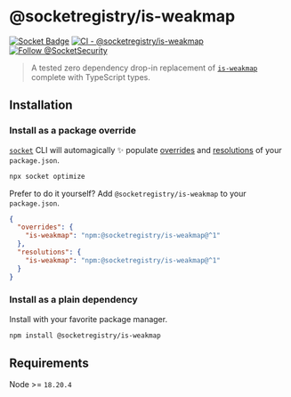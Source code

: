 # @socketregistry/is-weakmap

[![Socket Badge](https://socket.dev/api/badge/npm/package/@socketregistry/is-weakmap)](https://socket.dev/npm/package/@socketregistry/is-weakmap)
[![CI - @socketregistry/is-weakmap](https://github.com/SocketDev/socket-registry/actions/workflows/test.yml/badge.svg)](https://github.com/SocketDev/socket-registry/actions/workflows/test.yml)
[![Follow @SocketSecurity](https://img.shields.io/twitter/follow/SocketSecurity?style=social)](https://twitter.com/SocketSecurity)

> A tested zero dependency drop-in replacement of
> [`is-weakmap`](https://socket.dev/npm/package/is-weakmap) complete with
> TypeScript types.

## Installation

### Install as a package override

[`socket`](https://socket.dev/npm/package/socket) CLI will automagically ✨
populate
[overrides](https://docs.npmjs.com/cli/v9/configuring-npm/package-json#overrides)
and [resolutions](https://yarnpkg.com/configuration/manifest#resolutions) of
your `package.json`.

```sh
npx socket optimize
```

Prefer to do it yourself? Add `@socketregistry/is-weakmap` to your
`package.json`.

```json
{
  "overrides": {
    "is-weakmap": "npm:@socketregistry/is-weakmap@^1"
  },
  "resolutions": {
    "is-weakmap": "npm:@socketregistry/is-weakmap@^1"
  }
}
```

### Install as a plain dependency

Install with your favorite package manager.

```sh
npm install @socketregistry/is-weakmap
```

## Requirements

Node >= `18.20.4`
